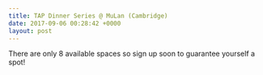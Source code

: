 ```yaml
---
title: TAP Dinner Series @ MuLan (Cambridge)
date: 2017-09-06 00:28:42 +0000
layout: post
---
```


There are only 8 available spaces so sign up soon to guarantee yourself a spot!